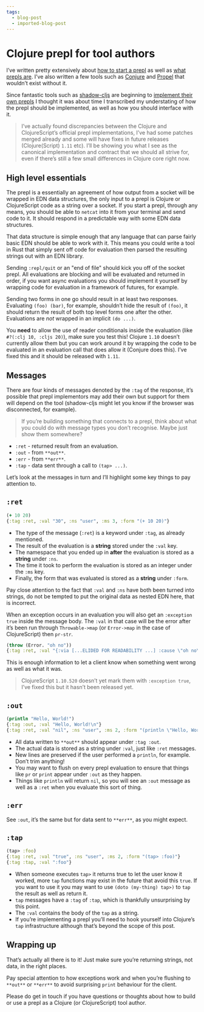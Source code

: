 ```yaml
---
tags:
  - blog-post
  - imported-blog-post
---
```

# Clojure prepl for tool authors

I’ve written pretty extensively about [how to start a prepl](https://oli.me.uk/repling-into-projects-with-prepl-and-propel/) as well as [what prepls are](https://oli.me.uk/clojure-socket-prepl-cookbook/). I’ve also written a few tools such as [Conjure](https://github.com/Olical/conjure) and [Propel](https://github.com/Olical/propel) that wouldn’t exist without it.

Since fantastic tools such as [shadow-cljs](https://github.com/thheller/shadow-cljs) are beginning to [implement their own prepls](https://github.com/thheller/shadow-cljs/issues/508) I thought it was about time I transcribed my understating of how the prepl should be implemented, as well as how you should interface with it.

> I’ve actually found discrepancies between the Clojure and ClojureScript’s official prepl implementations, I’ve had some patches merged already and some will have fixes in future releases (Clojure(Script) `1.11` etc). I’ll be showing you what I see as the canonical implementation and contract that we should all strive for, even if there’s still a few small differences in Clojure core right now.

## High level essentials

The prepl is a essentially an agreement of how output from a socket will be wrapped in EDN data structures, the only input to a prepl is Clojure or ClojureScript code as a string over a socket. If you start a prepl, through any means, you should be able to `netcat` into it from your terminal and send code to it. It should respond in a predictable way with some EDN data structures.

That data structure is simple enough that any language that can parse fairly basic EDN should be able to work with it. This means you could write a tool in Rust that simply sent off code for evaluation then parsed the resulting strings out with an EDN library.

Sending `:repl/quit` or an "end of file" should kick you off of the socket prepl. All evaluations are blocking and will be evaluated and returned in order, if you want async evaluations you should implement it yourself by wrapping code for evaluation in a framework of futures, for example.

Sending two forms in one go should result in at least two responses. Evaluating `(foo) (bar)`, for example, shouldn’t hide the result of `(foo)`, it should return the result of both top level forms one after the other. Evaluations are _not_ wrapped in an implicit `(do ...)`.

You **need** to allow the use of reader conditionals inside the evaluation (like `#?(:clj 10, :cljs 20)`), make sure you test this! Clojure `1.10` doesn’t currently allow them but you can work around it by wrapping the code to be evaluated in an evaluation call that does allow it (Conjure does this). I’ve fixed this and it should be released with `1.11`.

## Messages

There are four kinds of messages denoted by the `:tag` of the response, it’s possible that prepl implementors may add their own but support for them will depend on the tool (shadow-cljs might let you know if the browser was disconnected, for example).

> If you’re building something that connects to a prepl, think about what you could do with message types you don’t recognise. Maybe just show them somewhere?

* `:ret` - returned result from an evaluation.
* `:out` - from `**out**`.
* `:err` - from `**err**`.
* `:tap` - data sent through a call to `(tap> ...)`.

Let’s look at the messages in turn and I’ll highlight some key things to pay attention to.

## `:ret`

```clojure
(+ 10 20)
{:tag :ret, :val "30", :ns "user", :ms 3, :form "(+ 10 20)"}
```

* The type of the message (`:ret`) is a keyword under `:tag`, as already mentioned.
* The result of the evaluation is a **string** stored under the `:val` key.
* The namespace that you ended up in **after** the evaluation is stored as a **string** under `:ns`.
* The time it took to perform the evaluation is stored as an integer under the `:ms` key.
* Finally, the form that was evaluated is stored as a **string** under `:form`.

Pay close attention to the fact that `:val` and `:ns` have both been turned into strings, do not be tempted to put the original data as nested EDN here, that is incorrect.

When an exception occurs in an evaluation you will also get an `:exception true` inside the message body. The `:val` in that case will be the error after it’s been run through `Throwable->map` (or `Error->map` in the case of ClojureScript) then `pr-str`.

```clojure
(throw (Error. "oh no"))
{:tag :ret, :val "{:via [...ELIDED FOR READABILITY ...] :cause \"oh no\", :phase :execution}", :ns "user", :form "(throw (Error. \"oh no\"))", :exception true}
```

This is enough information to let a client know when something went wrong as well as what it was.

> ClojureScript `1.10.520` doesn’t yet mark them with `:exception true`, I’ve fixed this but it hasn’t been released yet.

## `:out`

```clojure
(println "Hello, World!")
{:tag :out, :val "Hello, World!\n"}
{:tag :ret, :val "nil", :ns "user", :ms 2, :form "(println \"Hello, World!\")"}
```

* All data written to `**out**` should appear under `:tag :out`.
* The actual data is stored as a string under `:val`, just like `:ret` messages.
* New lines are preserved if the user performed a `println`, for example. Don’t trim anything!
* You may want to flush on every prepl evaluation to ensure that things like `pr` or `print` appear under `:out` as they happen.
* Things like `println` will return `nil`, so you will see an `:out` message as well as a `:ret` when you evaluate this sort of thing.

## `:err`

See `:out`, it’s the same but for data sent to `**err**`, as you might expect.

## `:tap`

```clojure
(tap> :foo)
{:tag :ret, :val "true", :ns "user", :ms 2, :form "(tap> :foo)"}
{:tag :tap, :val ":foo"}
```

* When someone executes `tap>` it returns true to let the user know it worked, more `tap` functions may exist in the future that avoid this `true`. If you want to use it you may want to use `(doto (my-thing) tap>)` to `tap` the result as well as return it.
* `tap` messages have a `:tag` of `:tap`, which is thankfully unsurprising by this point.
* The `:val` contains the body of the `tap` as a string.
* If you’re implementing a prepl you’ll need to hook yourself into Clojure’s `tap` infrastructure although that’s beyond the scope of this post.

## Wrapping up

That’s actually all there is to it! Just make sure you’re returning strings, not data, in the right places.

Pay special attention to how exceptions work and when you’re flushing to `**out**` or `**err**` to avoid surprising `print` behaviour for the client.

Please do get in touch if you have questions or thoughts about how to build or use a prepl as a Clojure (or ClojureScript) tool author.
